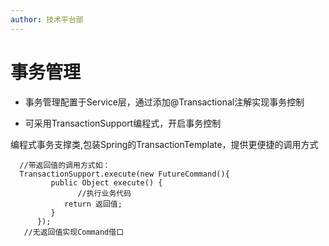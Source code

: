 ```yaml
---
author: 技术平台部
---
```

# 事务管理

- 事务管理配置于Service层，通过添加@Transactional注解实现事务控制

- 可采用TransactionSupport编程式，开启事务控制

编程式事务支撑类,包装Spring的TransactionTemplate，提供更便捷的调用方式

```
  //带返回值的调用方式如：
  TransactionSupport.execute(new FutureCommand(){
         public Object execute() {
               //执行业务代码
            return 返回值;
         }
      });
   //无返回值实现Command借口
```

